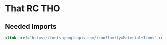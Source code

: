 # That RC THO

## Needed Imports

``` html
<link href="https://fonts.googleapis.com/icon?family=Material+Icons" rel="stylesheet">
```
